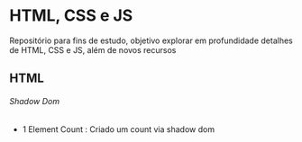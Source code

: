 # HTML, CSS e JS

Repositório para fins de estudo, objetivo explorar em profundidade detalhes de HTML, CSS e JS, além de novos recursos

## HTML

###### Shadow Dom 
- 1 Element Count : Criado um count via shadow dom
